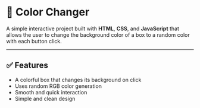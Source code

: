 # 🎨 Color Changer

A simple interactive project built with **HTML**, **CSS**, and **JavaScript** that allows the user to change the background color of a box to a random color with each button click.

---

## ✅ Features

- A colorful box that changes its background on click
- Uses random RGB color generation
- Smooth and quick interaction
- Simple and clean design

